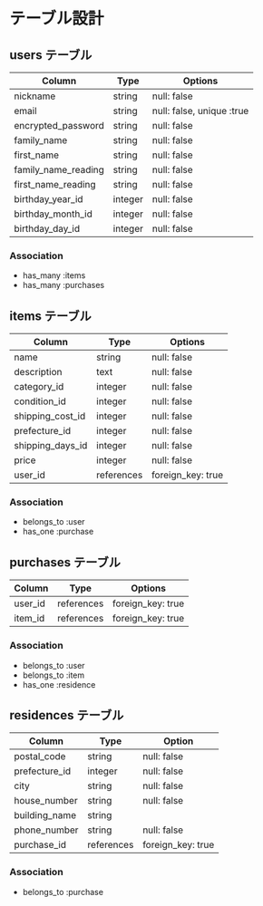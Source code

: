 # テーブル設計

## users テーブル

| Column              | Type    | Options                   |
| ------------------- | ------- | ------------------------- |
| nickname            | string  | null: false               |
| email               | string  | null: false, unique :true |
| encrypted_password  | string  | null: false               |
| family_name         | string  | null: false               |
| first_name          | string  | null: false               |
| family_name_reading | string  | null: false               |
| first_name_reading  | string  | null: false               |
| birthday_year_id    | integer | null: false               |
| birthday_month_id   | integer | null: false               |
| birthday_day_id     | integer | null: false               |

### Association

- has_many :items
- has_many :purchases

## items テーブル

| Column           | Type       | Options           |
| ---------------- | ---------- | ----------------- |
| name             | string     | null: false       |
| description      | text       | null: false       |
| category_id      | integer    | null: false       |
| condition_id     | integer    | null: false       |
| shipping_cost_id | integer    | null: false       |
| prefecture_id    | integer    | null: false       |
| shipping_days_id | integer    | null: false       |
| price            | integer    | null: false       |
| user_id          | references | foreign_key: true |

### Association

- belongs_to :user
- has_one :purchase

## purchases テーブル

| Column  | Type       | Options           |
| ------- | ---------- | ----------------- |
| user_id | references | foreign_key: true |
| item_id | references | foreign_key: true |

### Association

- belongs_to :user
- belongs_to :item
- has_one :residence

## residences テーブル

| Column        | Type        | Option            |
| ------------- | ----------- | ----------------- |
| postal_code   | string      | null: false       |
| prefecture_id | integer     | null: false       |
| city          | string      | null: false       |
| house_number  | string      | null: false       |
| building_name | string      |                   |
| phone_number  | string      | null: false       |
| purchase_id   | references  | foreign_key: true |

### Association

- belongs_to :purchase